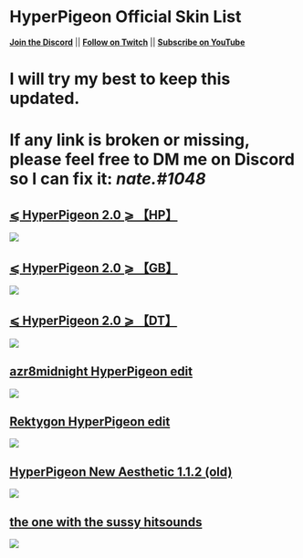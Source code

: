 # HyperPigeon Official Skin List
[**Join the Discord**](https://discord.gg/r68we4HdH9) || [**Follow on Twitch**](https://twitch.tv/Hyper_Pigeon) || [**Subscribe on YouTube**](https://www.youtube.com/c/HyperPigeon)

# I will try my best to keep this updated.

# If any link is broken or missing, please feel free to DM me on Discord so I can fix it: *nate.#1048*

## [⩽ HyperPigeon 2.0 ⩾ 【HP】](https://drive.google.com/file/d/1xQSrAq_98dSkxWFVTKLrx5Mx-qbyzv-r/view?usp=sharing)
![](https://i.imgur.com/DpUiVe0.jpeg)

## [⩽ HyperPigeon 2.0 ⩾ 【GB】](https://drive.google.com/file/d/1y3uF_tsk9YSmWD-i6bsqlutdFF7PTAkv/view?usp=sharing)
![](https://i.imgur.com/1SxNH7O.jpeg)

## [⩽ HyperPigeon 2.0 ⩾ 【DT】](https://drive.google.com/file/d/1-v-lRyqxRHew0s6W8naTJw8zM2WxoLlc/view?usp=sharing)
![](https://i.imgur.com/o2IkKKm.jpeg)

## [azr8midnight HyperPigeon edit](https://drive.google.com/file/d/11G9vtzMDpIc52hD7U3_eJhRHqBZ77qGQ/view?usp=sharing)
![](https://i.imgur.com/BhAwEpu.jpeg)

## [Rektygon HyperPigeon edit](https://drive.google.com/file/d/1RvcTM8C2zAHzAbuFF0bTKckjtguU8Z5N/view?usp=sharing)
![](https://i.imgur.com/5RE2W5b.jpeg)

## [HyperPigeon New Aesthetic 1.1.2 (old)](https://drive.google.com/file/d/1MO-X518xpiJoFSJ7jS48GzKZrMTR2sXd/view?usp=sharing)
![](https://i.imgur.com/u81Ayfe.jpeg)

## [the one with the sussy hitsounds](https://drive.google.com/file/d/1XVO6cSNNTqNtmOEEwTE1ESg795kU7qg6/view?usp=sharing)
![](https://i.imgur.com/5rkkaKd.jpeg)
